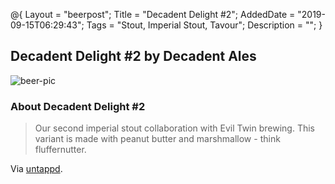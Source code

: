 @{
 Layout = "beerpost";
 Title = "Decadent Delight #2";
 AddedDate = "2019-09-15T06:29:43";
 Tags = "Stout, Imperial Stout, Tavour";
 Description = "";
 }
 

## Decadent Delight #2 by Decadent Ales

![beer-pic]

### About Decadent Delight #2

> Our second imperial stout collaboration with Evil Twin brewing. This variant is made with peanut butter and marshmallow - think fluffernutter.

Via [untappd][untappd-url].

[untappd-url]: <https://untappd.com//b/decadent-ales-decadent-delight-2/2695008>
[beer-pic]: https://jasonpowley.com/assets/img/2019-09-15-decadent-delight-2.jpeg "Decadent Delight #2 by Decadent Ales"
